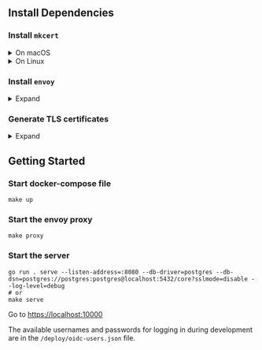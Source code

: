 ## Install Dependencies

### Install `mkcert`

<details>
<summary>
On macOS
</summary>

```
brew install mkcert
brew install nss # if you use Firefox
```

</details>

<details>
<summary>
On Linux
</summary>

#### Install [homebrew on Linux](https://docs.brew.sh/Homebrew-on-Linux)
#### Install `nss-tools`

```
sudo apt install libnss3-tools
# or
sudo yum install nss-tools
# or 
sudo pacman -S nss
# or
sudo zypper install mozilla-nss-tools
# or
sudo dnf install nss-tools
```
#### Install mkcert
```
brew install mkcert
```

</details>

### Install `envoy`

<details>
<summary>
Expand
</summary>

[Envoy Proxy Website](https://www.envoyproxy.io/)

```
brew install envoy
```
</details>

### Generate TLS certificates
<details>
<summary>Expand
</summary>

```
mkcert -install
mkcert -cert-file certs/tls.crt -key-file certs/tls.key core.dev "*.core.dev" localhost 127.0.0.1 ::1 
```
</details>

## Getting Started

### Start docker-compose file

```
make up
```

### Start the envoy proxy

```
make proxy
```

### Start the server

```
go run . serve --listen-address=:8080 --db-driver=postgres --db-dsn=postgres://postgres:postgres@localhost:5432/core?sslmode=disable --log-level=debug
# or
make serve
```

Go to [https://localhost:10000](https://localhost:10000)

The available usernames and passwords for logging in during development are in
the `/deploy/oidc-users.json` file.

